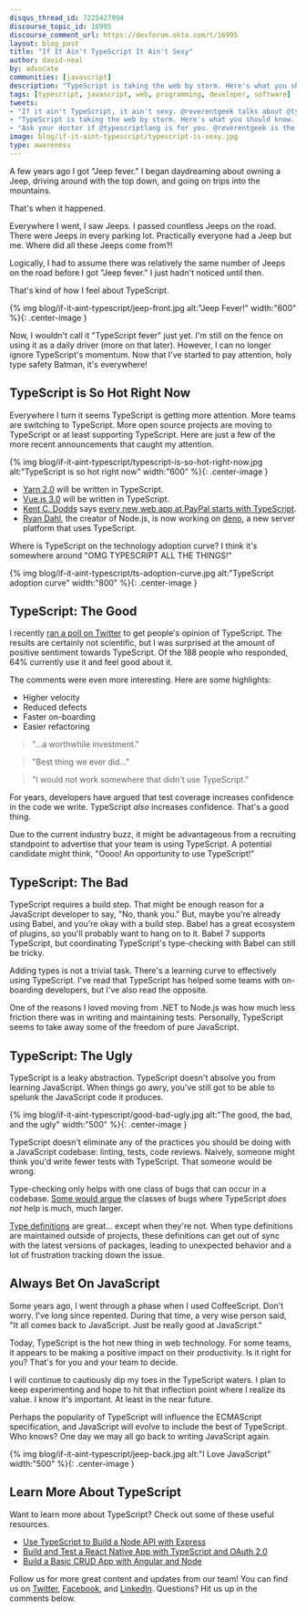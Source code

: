 ```yaml
---
disqus_thread_id: 7225427994
discourse_topic_id: 16995
discourse_comment_url: https://devforum.okta.com/t/16995
layout: blog_post
title: "If It Ain't TypeScript It Ain't Sexy"
author: david-neal
by: advocate
communities: [javascript]
description: "TypeScript is taking the web by storm. Here's what you should know."
tags: [typescript, javascript, web, programming, developer, software]
tweets:
- "If it ain't TypeScript, it ain't sexy. @reverentgeek talks about @typescriptlang's momentum in web development. #typescript"
- "TypeScript is taking the web by storm. Here's what you should know. #typescript"
- "Ask your doctor if @typescriptlang is for you. @reverentgeek is the #TypeScript doctor."
image: blog/if-it-aint-typescript/typescript-is-sexy.jpg
type: awareness
---
```


A few years ago I got "Jeep fever." I began daydreaming about owning a Jeep, driving around with the top down, and going on trips into the mountains.

That's when it happened.

Everywhere I went, I saw Jeeps. I passed countless Jeeps on the road. There were Jeeps in every parking lot. Practically everyone had a Jeep but me. Where did all these Jeeps come from?!

Logically, I had to assume there was relatively the same number of Jeeps on the road before I got "Jeep fever." I just hadn't noticed until then.

That's kind of how I feel about TypeScript.

{% img blog/if-it-aint-typescript/jeep-front.jpg alt:"Jeep Fever!" width:"600" %}{: .center-image }

Now, I wouldn't call it "TypeScript fever" just yet. I'm still on the fence on using it as a daily driver (more on that later). However, I can no longer ignore TypeScript's momentum. Now that I've started to pay attention, holy type safety Batman, it's everywhere!

## TypeScript is So Hot Right Now

Everywhere I turn it seems TypeScript is getting more attention. More teams are switching to TypeScript. More open source projects are moving to TypeScript or at least supporting TypeScript. Here are just a few of the more recent announcements that caught my attention.

{% img blog/if-it-aint-typescript/typescript-is-so-hot-right-now.jpg alt:"TypeScript is so hot right now" width:"600" %}{: .center-image }

* [Yarn 2.0](https://github.com/yarnpkg/yarn/issues/6953) will be written in TypeScript.
* [Vue.js 3.0](https://medium.com/the-vue-point/plans-for-the-next-iteration-of-vue-js-777ffea6fabf) will be written in TypeScript.
* [Kent C. Dodds](https://kentcdodds.com/) says [every new web app at PayPal starts with TypeScript](https://medium.com/paypal-engineering/why-every-new-web-app-at-paypal-starts-with-typescript-9d1acc07c839).
* [Ryan Dahl](https://github.com/ry), the creator of Node.js, is now working on [deno](https://github.com/denoland/deno), a new server platform that uses TypeScript.

Where is TypeScript on the technology adoption curve? I think it's somewhere around "OMG TYPESCRIPT ALL THE THINGS!"

{% img blog/if-it-aint-typescript/ts-adoption-curve.jpg alt:"TypeScript adoption curve" width:"800" %}{: .center-image }

## TypeScript: The Good

I recently [ran a poll on Twitter](https://twitter.com/reverentgeek/status/1086342643565645825) to get people's opinion of TypeScript. The results are certainly not scientific, but I was surprised at the amount of positive sentiment towards TypeScript. Of the 188 people who responded, 64% currently use it and feel good about it.

The comments were even more interesting. Here are some highlights:

* Higher velocity
* Reduced defects
* Faster on-boarding
* Easier refactoring

> "...a worthwhile investment."

> "Best thing we ever did..."

> "I would not work somewhere that didn't use TypeScript."

For years, developers have argued that test coverage increases confidence in the code we write. TypeScript _also_ increases confidence. That's a good thing.

Due to the current industry buzz, it might be advantageous from a recruiting standpoint to advertise that your team is using TypeScript. A potential candidate might think, "Oooo! An opportunity to use TypeScript!"

## TypeScript: The Bad

TypeScript requires a build step. That might be enough reason for a JavaScript developer to say, "No, thank you." But, maybe you're already using Babel, and you're okay with a build step. Babel has a great ecosystem of plugins, so you'll probably want to hang on to it. Babel 7 supports TypeScript, but coordinating TypeScript's type-checking with Babel can still be tricky.

Adding types is not a trivial task. There's a learning curve to effectively using TypeScript. I've read that TypeScript has helped some teams with on-boarding developers, but I've also read the opposite.

One of the reasons I loved moving from .NET to Node.js was how much less friction there was in writing and maintaining tests. Personally, TypeScript seems to take away some of the freedom of pure JavaScript.

## TypeScript: The Ugly

TypeScript is a leaky abstraction. TypeScript doesn't absolve you from learning JavaScript. When things go awry, you've still got to be able to spelunk the JavaScript code it produces.

{% img blog/if-it-aint-typescript/good-bad-ugly.jpg alt:"The good, the bad, and the ugly" width:"500" %}{: .center-image }

TypeScript doesn't eliminate any of the practices you should be doing with a JavaScript codebase: linting, tests, code reviews. Naively, someone might think you'd write fewer tests with TypeScript. That someone would be wrong.

Type-checking only helps with one class of bugs that can occur in a codebase. [Some would argue](https://medium.com/javascript-scene/the-typescript-tax-132ff4cb175b) the classes of bugs where TypeScript _does not_ help is much, much larger.

[Type definitions](http://definitelytyped.org/) are great... except when they're not. When type definitions are maintained outside of projects, these definitions can get out of sync with the latest versions of packages, leading to unexpected behavior and a lot of frustration tracking down the issue.

## Always Bet On JavaScript
Some years ago, I went through a phase when I used CoffeeScript. Don't worry. I've long since repented. During that time, a very wise person said, "It all comes back to JavaScript. Just be really good at JavaScript."

Today, TypeScript is the hot new thing in web technology. For some teams, it appears to be making a positive impact on their productivity. Is it right for you? That's for you and your team to decide.

I will continue to cautiously dip my toes in the TypeScript waters. I plan to keep experimenting and hope to hit that inflection point where I realize its value. I know it's important. At least in the near future.

Perhaps the popularity of TypeScript will influence the ECMAScript specification, and JavaScript will evolve to include the best of TypeScript. Who knows? One day we may all go back to writing JavaScript again.

{% img blog/if-it-aint-typescript/jeep-back.jpg alt:"I Love JavaScript" width:"500" %}{: .center-image }

## Learn More About TypeScript

Want to learn more about TypeScript? Check out some of these useful resources.

* [Use TypeScript to Build a Node API with Express](/blog/2018/11/15/node-express-typescript)
* [Build and Test a React Native App with TypeScript and OAuth 2.0](/blog/2018/11/29/build-test-react-native-typescript-oauth2)
* [Build a Basic CRUD App with Angular and Node](/blog/2018/10/30/basic-crud-angular-and-node)

Follow us for more great content and updates from our team! You can find us on [Twitter](https://twitter.com/OktaDev), [Facebook](https://www.facebook.com/oktadevelopers/), and [LinkedIn](https://www.linkedin.com/company/oktadev/). Questions? Hit us up in the comments below.
